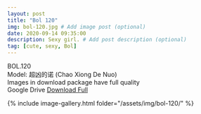 ```yaml
---
layout: post
title: "Bol 120"
img: bol-120.jpg # Add image post (optional)
date: 2020-09-14 09:35:00
description: Sexy girl. # Add post description (optional)
tag: [cute, sexy, Bol]
---
```

BOL.120  
Model: 超凶的诺 (Chao Xiong De Nuo)                                               
Images in download package have full quality                    
Google Drive [Download Full](http://gestyy.com/eemYuu)

{% include image-gallery.html folder="/assets/img/bol-120/" %}
